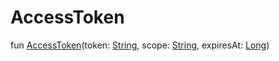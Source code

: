 # AccessToken


fun [AccessToken](-access-token-constructor)(token: [String](https://kotlinlang.org/api/latest/jvm/stdlib/kotlin/-string/index.html), scope: [String](https://kotlinlang.org/api/latest/jvm/stdlib/kotlin/-string/index.html), expiresAt: [Long](https://kotlinlang.org/api/latest/jvm/stdlib/kotlin/-long/index.html))
